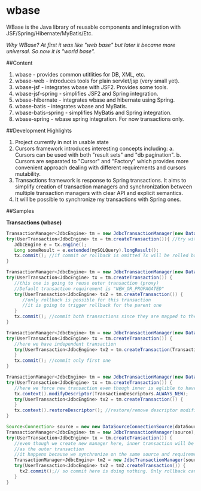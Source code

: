 wbase
=====

WBase is the Java library of reusable components and integration with JSF/Spring/Hibernate/MyBatis/Etc.

*Why WBase? At first it was like "web base" but later it became more universal. So now it is "world base".*

##Content

1. wbase - provides common utitlities for DB, XML, etc.
2. wbase-web - introduces tools for plain servlet/jsp (very small yet).
3. wbase-jsf - integrates wbase with JSF2. Provides some tools.
4. wbase-jsf-spring - simplifies JSF2 and Spring integration.
5. wbase-hibernate - integrates wbase and hibernate using Spring.
6. wbase-batis - integrates wbase and MyBatis.
7. wbase-batis-spring - simplifies MyBatis and Spring integration.
8. wbase-spring - wbase spring integration. For now transactions only.

##Development Highlights

1. Project currently in not in usable state
2. Cursors framework introduces interesting concepts including:
   a. Cursors can be used with both "result sets" and "db pagination".
   b. Cursors are separated to "Cursor" and "Factory" which provides more convenient approach
      dealing with different requirements and cursors mutability.
3. Transactions framework is response to Spring transactions. It aims to simplify creation of transaction managers 
   and synchronization between multiple transaction managers with clear API and explicit semantics.
4. It will be possible to synchronize my transactions with Spring ones.

##Samples

**Transactions (wbase)**

```Java
TransactionManager<JdbcEngine> tm = new JdbcTransactionManager(new DataSourceConnectionSource(dataSource));
try(UserTransaction<JdbcEngine> tx = tm.createTransaction()){ //try with resources
   JdbcEngine e = tx.engine();
   Long someResult = e.extended(mySQLQuery).longResult();
   tx.commit(); //if commit or rollback is omitted Tx will be rolled back on close
}
```

```Java
TransactionManager<JdbcEngine> tm = new JdbcTransactionManager(new DataSourceConnectionSource(dataSource));
try(UserTransaction<JdbcEngine> tx = tm.createTransaction()) {
   //this one is going to reuse outer transaction (proxy)
   //Default transaction requirement is "NEW_OR_PROPAGATED"
   try(UserTransaction<JdbcEngine> tx2 = tm.createTransaction()) {
      //only rollback is possible for this transaction
      //it is going to trigger rollback for the parent one
   }
   tx.commit(); //commit both transactions since they are mapped to the same one
}
```

```Java
TransactionManager<JdbcEngine> tm = new JdbcTransactionManager(new DataSourceConnectionSource(dataSource));
try(UserTransaction<JdbcEngine> tx = tm.createTransaction()) {
   //here we have independent transaction
   try(UserTransaction<JdbcEngine> tx2 = tm.createTransaction(TransactionDescriptors.ALWAYS_NEW)) {
   }
   tx.commit(); //commit only first one
}
```

```Java
TransactionManager<JdbcEngine> tm = new JdbcTransactionManager(new DataSourceConnectionSource(dataSource));
try(UserTransaction<JdbcEngine> tx = tm.createTransaction()) {
   //here we force new transaction even though inner is eglible to have propagated transaction
   tx.context().modifyDescriptor(TransactionDescriptors.ALWAYS_NEW);
   try(UserTransaction<JdbcEngine> tx2 = tm.createTransaction()) {
   }
   tx.context().restoreDescriptor(); //restore/remove descriptor modifications
}
```

```Java
Source<Connection> source = new new DataSourceConnectionSource(dataSource);
TransactionManager<JdbcEngine> tm = new JdbcTransactionManager(source);
try(UserTransaction<JdbcEngine> tx = tm.createTransaction()) {
   //even though we create new manager here, inner transaction will be mapped to the same physical one
   //as the outer transaction
   //it happens because we synchronize on the same source and requirement is "NEW_OR_PROPAGATED"
   TransactionManager<JdbcEngine> tm2 = new JdbcTransactionManager(source);
   try(UserTransaction<JdbcEngine> tx2 = tm2.createTransaction()) {
     tx2.commit();// so commit here is doing nothing. Only rollback can be called
   }
}
```
